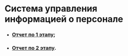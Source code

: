 # Система управления информацией о персонале
- ### [Отчет по 1 этапу](docs/FIRSTSTAGE.md);
- ### [Отчет по 2 этапу](docs/SECONDSTAGE.md).